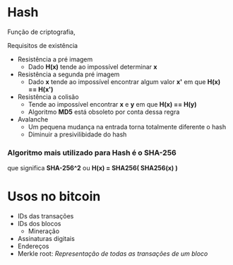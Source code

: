# Hash



Função de criptografia,

Requisitos de existência

* Resistência a pré imagem
  * Dado **H(x)** tende ao impossível determinar **x**
* Resistência a segunda pré imagem
  * Dado **x** tende ao impossível encontrar algum valor **x'** em que **H(x) == H(x')**
* Resistência a colisão
  * Tende ao impossível encontrar **x** e **y** em que **H(x) == H(y)**
  * Algoritmo **MD5** está obsoleto por conta dessa regra
* Avalanche
  * Um pequena mudança na entrada torna totalmente diferente o hash
  * Diminuir a presivilibidade do hash



### Algoritmo mais utilizado para Hash é o SHA-256

 que significa **SHA-256^2**  ou **H(x) = SHA256( SHA256(x) )**



# Usos no bitcoin

 

* IDs das transações
* IDs dos blocos
  * Mineração
* Assinaturas digitais
* Endereços
* Merkle root:  *Representação de todas as transações de um bloco*